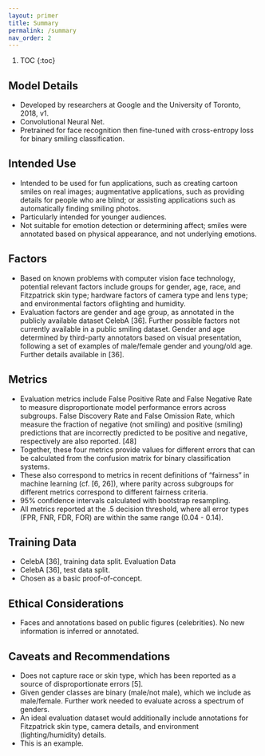 ```yaml
---
layout: primer
title: Summary
permalink: /summary
nav_order: 2
---
```


1. TOC
{:toc}
 
## Model Details

 - Developed by researchers at Google and the University of Toronto, 2018, v1.
 - Convolutional Neural Net.
 - Pretrained for face recognition then fine-tuned with cross-entropy loss for binary smiling classification.

## Intended Use

 - Intended to be used for fun applications, such as creating cartoon smiles on real images; augmentative applications, such as providing details for people who are blind; or assisting applications such as automatically finding smiling photos.
 - Particularly intended for younger audiences.
 - Not suitable for emotion detection or determining affect; smiles were annotated
based on physical appearance, and not underlying emotions.

## Factors

 - Based on known problems with computer vision face technology, potential relevant factors include groups for gender, age, race, and Fitzpatrick skin type; hardware factors of camera type and lens type; and environmental factors oflighting and humidity.
 - Evaluation factors are gender and age group, as annotated in the publicly available
dataset CelebA [36]. Further possible factors not currently available in a public smiling dataset. Gender and age determined by third-party annotators based
on visual presentation, following a set of examples of male/female gender and
young/old age. Further details available in [36].

## Metrics

 - Evaluation metrics include False Positive Rate and False Negative Rate to
measure disproportionate model performance errors across subgroups. False
Discovery Rate and False Omission Rate, which measure the fraction of negative (not smiling) and positive (smiling) predictions that are incorrectly predicted
to be positive and negative, respectively are also reported. [48]
 - Together, these four metrics provide values for different errors that can be calculated from the confusion matrix for binary classification systems.
 - These also correspond to metrics in recent definitions of “fairness” in machine learning (cf. [6, 26]), where parity across subgroups for different metrics correspond to different fairness criteria.
 - 95% confidence intervals calculated with bootstrap resampling.
 - All metrics reported at the .5 decision threshold, where all error types (FPR, FNR, FDR, FOR) are within the same range (0.04 - 0.14).

## Training Data

 - CelebA [36], training data split.
Evaluation Data
 - CelebA [36], test data split.
 - Chosen as a basic proof-of-concept.

## Ethical Considerations

 - Faces and annotations based on public figures (celebrities). No new information
is inferred or annotated.

## Caveats and Recommendations

 - Does not capture race or skin type, which has been reported as a source of disproportionate errors [5].
 - Given gender classes are binary (male/not male), which we include as male/female. Further work needed to evaluate across a spectrum of genders.
 - An ideal evaluation dataset would additionally include annotations for Fitzpatrick skin type, camera details, and environment (lighting/humidity) details.
 - This is an example. 
